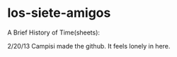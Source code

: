 los-siete-amigos
================

A Brief History of Time(sheets):

2/20/13   Campisi made the github. It feels lonely in here.
